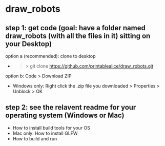 # draw_robots

## step 1: get code (goal: have a folder named draw_robots (with all the files in it) sitting on your Desktop)


option a (recommended): clone to desktop

- > \> git clone https://github.com/printablealice/draw_robots.git

option b: Code > Download ZIP

- Windows only: Right click the .zip file you downloaded > Properties > Unblock > OK

## step 2: see the relavent readme for your operating system (Windows or Mac)

- How to install build tools for your OS
- Mac only: How to install GLFW
- How to build and run

